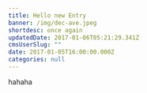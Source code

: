 ```yaml
---
title: Hello new Entry
banner: /img/dec-ave.jpeg
shortdesc: once again
updatedDate: 2017-01-06T05:21:29.341Z
cmsUserSlug: ""
date: 2017-01-05T16:00:00.000Z
categories: null
---
```


hahaha
